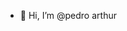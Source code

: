 - 👋 Hi, I’m @pedro arthur

  

<!---
arthurpedr/arthurpedr is a ✨ special ✨ repository because its `README.md` (this file) appears on your GitHub profile.
You can click the Preview link to take a look at your changes.
--->
